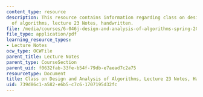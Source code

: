 ```yaml
---
content_type: resource
description: This resource contains information regarding class on design and analysis
  of algorithms, lecture 23 Notes, handwritten.
file: /media/courses/6-046j-design-and-analysis-of-algorithms-spring-2015/739d86c1a582e6b5c7c61707195d32fc_MIT6_046JS15_writtenlec23.pdf
file_type: application/pdf
learning_resource_types:
- Lecture Notes
ocw_type: OCWFile
parent_title: Lecture Notes
parent_type: CourseSection
parent_uid: f0632fab-33fe-b54f-79db-e7aead7c2a75
resourcetype: Document
title: Class on Design and Analysis of Algorithms, Lecture 23 Notes, Handwritten
uid: 739d86c1-a582-e6b5-c7c6-1707195d32fc
---
```

